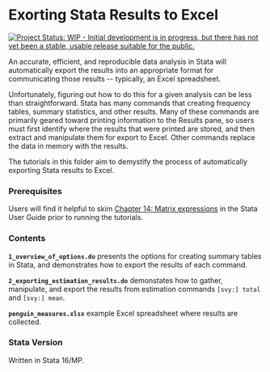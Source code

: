 # Exorting Stata Results to Excel

[![Project Status: WIP - Initial development is in progress, but there has not yet been a stable, usable release suitable for the public.](https://www.repostatus.org/badges/latest/wip.svg)](https://www.repostatus.org/#wip)

An accurate, efficient, and reproducible data analysis in Stata will automatically export the results into an appropriate format for communicating those results -- typically, an Excel spreadsheet.  

Unfortunately, figuring out how to do this for a given analysis can be less than straightforward. Stata has many commands that creating frequency tables, summary statistics, and other results. Many of these commands are primarily geared toward printing information to the Results pane, so users must first identify where the results that were printed are stored, and then extract and manipulate them for export to Excel. Other commands replace the data in memory with the results. 

The tutorials in this folder aim to demystify the process of automatically exporting Stata results to Excel. 

### Prerequisites

Users will find it helpful to skim [Chapter 14: Matrix expressions](https://www.stata.com/manuals/u14.pdf) in the Stata User Guide prior to running the tutorials.

### Contents

__`1_overview_of_options.do`__ presents the options for creating summary tables in Stata, and demonstrates how to export the results of each command. 

__`2_exporting_estimation_results.do`__ demonstates how to gather, manipulate, and export the results from estimation commands `[svy:] total` and `[svy:] mean`.

__`penguin_measures.xlsx`__ example Excel spreadsheet where results are collected.


### Stata Version

Written in Stata 16/MP.


